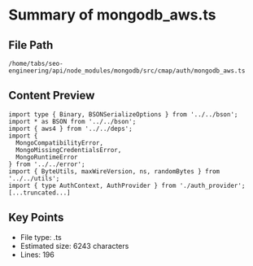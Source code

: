 # Summary of mongodb_aws.ts
  
## File Path
`/home/tabs/seo-engineering/api/node_modules/mongodb/src/cmap/auth/mongodb_aws.ts`

## Content Preview
```
import type { Binary, BSONSerializeOptions } from '../../bson';
import * as BSON from '../../bson';
import { aws4 } from '../../deps';
import {
  MongoCompatibilityError,
  MongoMissingCredentialsError,
  MongoRuntimeError
} from '../../error';
import { ByteUtils, maxWireVersion, ns, randomBytes } from '../../utils';
import { type AuthContext, AuthProvider } from './auth_provider';
[...truncated...]
```

## Key Points
- File type: .ts
- Estimated size: 6243 characters
- Lines: 196
